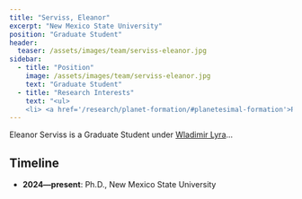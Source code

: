 ```yaml
---
title: "Serviss, Eleanor"
excerpt: "New Mexico State University"
position: "Graduate Student"
header:
  teaser: /assets/images/team/serviss-eleanor.jpg
sidebar:
  - title: "Position"
    image: /assets/images/team/serviss-eleanor.jpg
    text: "Graduate Student"
  - title: "Research Interests"
    text: "<ul>
    <li> <a href='/research/planet-formation/#planetesimal-formation'>Planetesimal formation</a>"
---
```

Eleanor Serviss is a Graduate Student under [Wladimir Lyra](/team/lyra-wladimir)...


## Timeline
- __2024—present__: Ph.D., New Mexico State University

